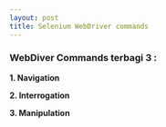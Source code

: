 ```yaml
---
layout: post
title: Selenium WebDriver commands 
---
```


### WebDiver Commands terbagi 3 :

**1. Navigation**

**2. Interrogation**

**3. Manipulation**

